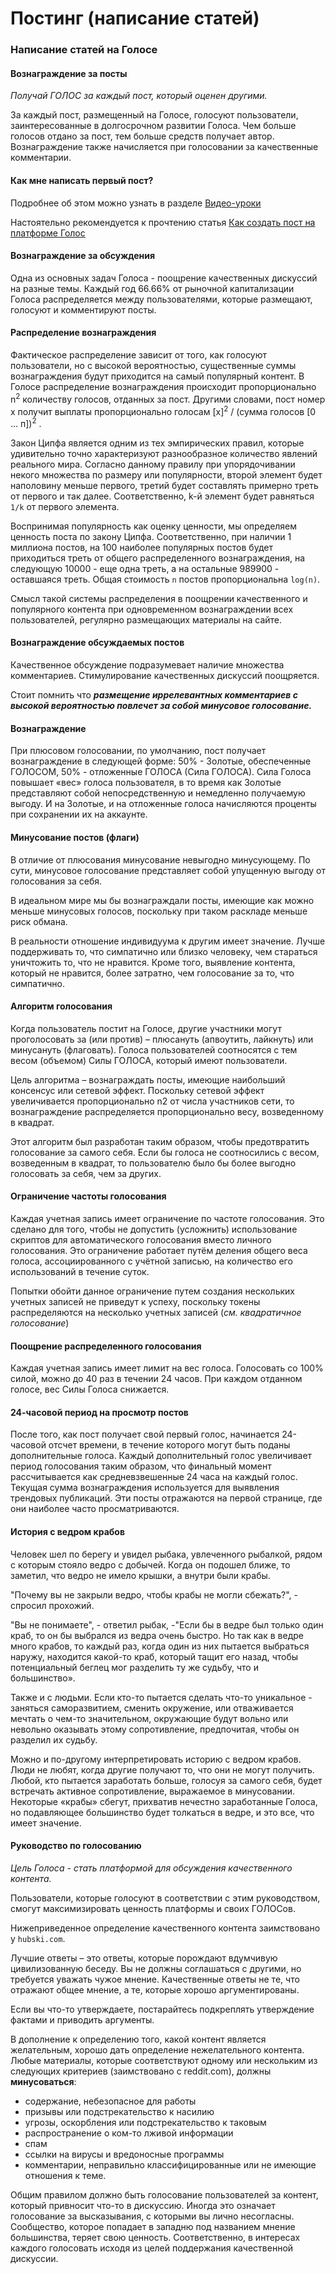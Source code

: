# Постинг (написание статей)
<!-- TOC -->

### Написание статей на Голосе
#### Вознаграждение за посты
_Получай ГОЛОС за каждый пост, который оценен другими._

За каждый пост, размещенный на Голосе, голосуют пользователи, заинтересованные в долгосрочном развитии Голоса. Чем больше голосов отдано за пост, тем больше средств получает автор. Вознаграждение также начисляется при голосовании за качественные комментарии.

#### Как мне написать первый пост?
Подробнее об этом можно узнать в разделе [Видео-уроки](https://wiki.golos.io/1-introduction/kak_polzovatsya_platformoi_golos.html#как-пользоваться-платформой-голос)

Настоятельно рекомендуется к прочтению статья [Как создать пост на платформе Голос](
https://golos.io/ru--knigagolos/@aleksandraz/kniga-pro-golos-kak-sozdat-post-na-platforme-golos)

#### Вознаграждение за обсуждения
Одна из основных задач Голоса - поощрение качественных дискуссий на разные темы. Каждый год 66.66% от рыночной капитализации Голоса распределяется между пользователями, которые размещают, голосуют и комментируют посты. 

#### Распределение вознаграждения
Фактическое распределение зависит от того, как голосуют пользователи, но с высокой вероятностью, существенные суммы вознаграждения будут приходится на самый популярный контент. В Голосе распределение вознаграждения происходит пропорционально n<sup>2</sup> количеству голосов, отданных за пост. Другими словами, пост номер х получит выплаты пропорционально голосам [х]<sup>2</sup> / (сумма голосов [0 ... п])<sup>2</sup> .

Закон Ципфа является одним из тех эмпирических правил, которые удивительно точно характеризуют разнообразное количество явлений реального мира. Согласно данному правилу при упорядочивании некого множества по размеру или популярности, второй элемент будет наполовину меньше первого, третий будет составлять примерно треть от первого и так далее. Соответственно, k-й элемент будет равняться `1/k` от первого элемента.

Воспринимая популярность как оценку ценности, мы определяем ценность поста по закону Ципфа. Соответственно, при наличии 1 миллиона постов, на 100 наиболее популярных постов будет приходиться треть от общего распределенного вознаграждения, на следующую 10000 - еще одна треть, а на остальные 989900 - оставшаяся треть. Общая стоимость `n` постов пропорциональна `log(n)`.

Смысл такой системы распределения в поощрении качественного и популярного контента при одновременном вознаграждении всех пользователей, регулярно размещающих материалы на сайте.

#### Вознаграждение обсуждаемых постов
Качественное обсуждение подразумевает наличие множества комментариев. Стимулирование качественных дискуссий поощряется.

Стоит помнить что _**размещение иррелевантных комментариев с высокой вероятностью повлечет за собой минусовое голосование.**_

#### Вознаграждение
При плюсовом голосовании, по умолчанию, пост получает вознаграждение в следующей форме: 50% - Золотые, обеспеченные ГОЛОСОМ, 50% - отложенные ГОЛОСА (Сила ГОЛОСА). Сила Голоса повышает «вес» голоса пользователя, в то время как Золотые представляют собой непосредственную и немедленно получаемую выгоду. И на Золотые, и на отложенные голоса начисляются проценты при сохранении их на аккаунте.

#### Минусование постов (флаги)
В отличие от плюсования минусование невыгодно минусующему. По сути, минусовое голосование представляет собой упущенную выгоду от голосования за себя. 

В идеальном мире мы бы вознаграждали посты, имеющие как можно меньше минусовых голосов, поскольку при таком раскладе меньше риск обмана.

В реальности отношение индивидуума к другим имеет значение. Лучше поддерживать то, что симпатично или близко человеку, чем стараться уничтожить то, что не нравится. Кроме того, выявление контента, который не нравится, более затратно, чем голосование за то, что симпатично.

#### Алгоритм голосования
Когда пользователь постит на Голосе, другие участники могут проголосовать за (или против) – плюсануть (апвоутить, лайкнуть) или минусануть (флаговать). Голоса пользователей соотносятся с тем весом (объемом) Силы ГОЛОСА, который имеют пользователи.

Цель алгоритма – вознаграждать посты, имеющие наибольший консенсус или сетевой эффект. Поскольку сетевой эффект увеличивается пропорционально n2 от числа участников сети, то вознаграждение распределяется пропорционально весу, возведенному в квадрат.
<!-- голосования вес<sup>2</sup> [что?](). -->

Этот алгоритм был разработан таким образом, чтобы предотвратить голосование за самого себя. Если бы голоса не соотносились с весом, возведенным в квадрат, то пользователю было бы более выгодно голосовать за себя, чем за других.

#### Ограничение частоты голосования
Каждая учетная запись имеет ограничение по частоте голосования. Это сделано для того, чтобы не допустить (усложнить) использование скриптов для автоматического голосования вместо личного голосования. Это ограничение работает путём деления общего веса голоса, ассоциированного с учётной записью, на количество его использований в течение суток. 

Попытки обойти данное ограничение путем создания нескольких учетных записей не приведут к успеху, поскольку токены распределяются на несколько учетных записей (_см. квадратичное голосование_)

#### Поощрение распределенного голосования
Каждая учетная запись имеет лимит на вес голоса. Голосовать со 100% силой, можно до 40 раз в течении 24 часов. При каждом отданном голосе, вес Силы Голоса снижается. 

#### 24-часовой период на просмотр постов
После того, как пост получает свой первый голос, начинается 24-часовой отсчет времени, в течение которого могут быть поданы дополнительные голоса. Каждый дополнительный голос увеличивает период голосования таким образом, что финальный момент рассчитывается как средневзвешенные 24 часа на каждый голос. Текущая сумма вознаграждения используется для выявления трендовых публикаций. Эти посты отражаются на первой странице, где они наиболее часто просматриваются.

#### История с ведром крабов
Человек шел по берегу и увидел рыбака, увлеченного рыбалкой, рядом с которым стояло ведро с добычей. Когда он подошел ближе, то заметил, что ведро не имело крышки, а внутри были  крабы.

"Почему вы не закрыли ведро, чтобы крабы не могли сбежать?", - спросил прохожий.

"Вы не понимаете", - ответил рыбак, -"Если бы в ведре был только один краб, то он бы выбрался из ведра очень быстро. Но так как в ведре много крабов, то каждый раз, когда один из них пытается выбраться наружу, находится какой-то краб, который тащит его назад, чтобы потенциальный беглец мог разделить ту же судьбу, что и большинство».

Также и с людьми. Если кто-то пытается сделать что-то уникальное - заняться саморазвитием, сменить окружение, или отваживается мечтать о чем-то значительном, окружающие будут вольно или невольно оказывать этому сопротивление, предпочитая, чтобы он разделил их судьбу.

Можно и по-другому интерпретировать историю с ведром крабов. Люди не любят, когда другие получают то, что они не могут получить. Любой, кто пытается заработать больше, голосуя за самого себя, будет встречать активное сопротивление, выражаемое в минусовании. Некоторые «крабы» сбегут, прихватив нечестно заработанные Голоса, но подавляющее большинство будет толкаться в ведре, и это все, что имеет значение.

#### Руководство по голосованию
_Цель Голоса  - стать платформой для обсуждения качественного контента._

Пользователи, которые голосуют в соответствии с этим руководством, смогут максимизировать ценность платформы и своих ГОЛОСов.

Нижеприведенное определение качественного контента заимствовано у `hubski.com`.

Лучшие ответы – это ответы, которые порождают вдумчивую цивилизованную беседу. Вы не должны соглашаться с другими, но требуется уважать чужое мнение. Качественные ответы не те, что отражают общее мнение, а те, которые хорошо аргументированы.

Если вы что-то утверждаете, постарайтесь подкреплять утверждение фактами и приводить аргументы.

В дополнение к определению того, какой контент является желательным, хорошо дать определение нежелательного контента. Любые материалы, которые соответствуют одному или нескольким из следующих критериев (заимствовано с reddit.com), должны **минусоваться**:

- содержание, небезопасное для работы
- призывы или подстрекательство к насилию
- угрозы, оскорбления или подстрекательство к таковым
- распространение о ком-то лживой информации
- спам
- ссылки на вирусы и вредоносные программы
- комментарии, неправильно классифицированные <!-- (? кем) --> или не имеющие отношения к теме.

Общим правилом должно быть голосование пользователей за контент, который привносит что-то в дискуссию.
Иногда это означает голосование за высказывания, с которыми вы лично несогласны. Сообщество, которое попадает в западню под названием мнение большинства, теряет свою ценность. Соответственно, в интересах каждого голосовать исходя из целей поддержания качественной дискуссии.
